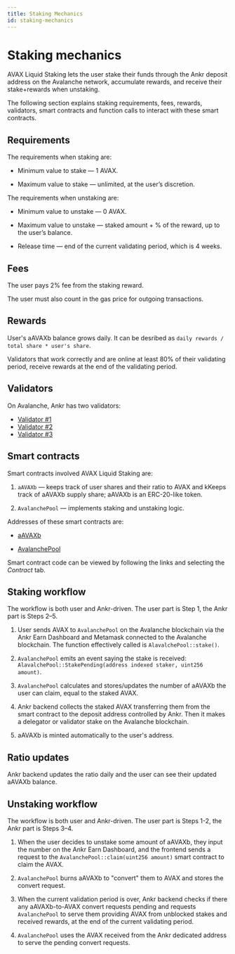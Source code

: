 ```yaml
---
title: Staking Mechanics
id: staking-mechanics
---
```


# Staking mechanics

AVAX Liquid Staking lets the user stake their funds through the Ankr deposit address on the Avalanche network, accumulate rewards, and receive their stake+rewards when unstaking.

The following section explains staking requirements, fees, rewards, validators, smart contracts and function calls to interact with these smart contracts.


## Requirements

The requirements when staking are:

* Minimum value to stake — 1 AVAX.

* Maximum value to stake — unlimited, at the user’s discretion.

The requirements when unstaking are:

* Minimum value to unstake — 0 AVAX.

* Maximum value to unstake — staked amount + % of the reward, up to the user’s balance.

* Release time — end of the current validating period, which is 4 weeks.


## Fees

The user pays 2% fee from the staking reward.

The user must also count in the gas price for outgoing transactions.


## Rewards

User's aAVAXb balance grows daily. It can be desribed as `daily rewards / total share * user's share`.

Validators that work correctly and are online at least 80% of their validating period, receive rewards at the end of the validating period.


## Validators

On Avalanche, Ankr has two validators:
* [Validator #1](https://avascan.info/staking/validator/NodeID-955GU1MqWL8yXAtoc8AsE7FNx4nGC9JyL)
* [Validator #2](https://avascan.info/staking/validator/NodeID-NcZtrWEjPY7XDT5PHgZbwXLCW3LGBjxui)
* [Validator #3](https://avascan.info/staking/validator/NodeID-9CnrQBBFSkE2Xzfcz3Tk1e8iauq8iNR88)


## Smart contracts
Smart contracts involved AVAX Liquid Staking are:

1. `aAVAXb` — keeps track of user shares and their ratio to AVAX and kKeeps track of aAVAXb supply share; aAVAXb is an ERC-20-like token.

2. `AvalanchePool` — implements staking and unstaking logic.

Addresses of these smart contracts are:

* [aAVAXb](https://snowtrace.io/address/0x6C6f910A79639dcC94b4feEF59Ff507c2E843929)

* [AvalanchePool](https://snowtrace.io/address/0x7BAa1E3bFe49db8361680785182B80BB420A836D)
  
Smart contract code can be viewed by following the links and selecting the *Contract* tab.

## Staking workflow

The workflow is both user and Ankr-driven. The user part is Step 1, the Ankr part is Steps 2–5. 

1. User sends AVAX to `AvalanchePool` on the Avalanche blockchain via the Ankr Earn Dashboard and Metamask connected to the Avalanche blockchain. The function effectively called is `AlavalchePool::stake()`. 

2. `AvalanchePool` emits an event saying the stake is received: `AlavalchePool::StakePending(address indexed staker, uint256 amount)`.

3. `AvalanchePool` calculates and stores/updates the number of aAVAXb the user can claim, equal to the staked AVAX.

4. Ankr backend collects the staked AVAX transferring them from the smart contract to the deposit address controlled by Ankr. Then it makes a delegator or validator stake on the Avalanche blockchain.

5. aAVAXb is minted automatically to the user's address.

## Ratio updates

Ankr backend updates the ratio daily and the user can see their updated aAVAXb balance.

## Unstaking workflow

The workflow is both user and Ankr-driven. The user part is Steps 1-2, the Ankr part is Steps 3–4. 

1. When the user decides to unstake some amount of aAVAXb, they input the number on the Ankr Earn Dashboard, and the frontend sends a request to the `AvalanchePool::claim(uint256 amount)` smart contract to claim the AVAX.

2. `AvalanchePool` burns aAVAXb to "convert" them to AVAX and stores the convert request.

3. When the current validation period is over, Ankr backend checks if there any aAVAXb-to-AVAX convert requests pending and requests `AvalanchePool` to serve them providing AVAX from unblocked stakes and received rewards, at the end of the current validating period.

4. `AvalanchePool` uses the AVAX received from the Ankr dedicated address to serve the pending convert requests. 
